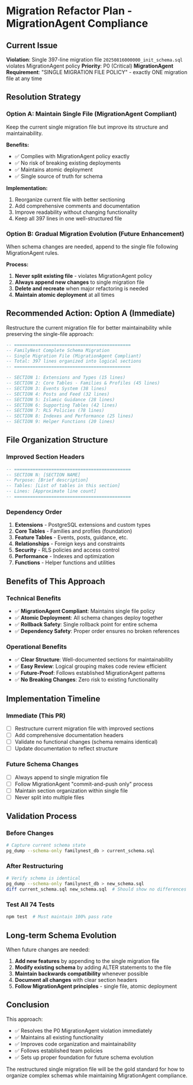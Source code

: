 # Migration Refactor Plan - MigrationAgent Compliance

## Current Issue

**Violation**: Single 397-line migration file `20250816000000_init_schema.sql` violates MigrationAgent policy
**Priority**: P0 (Critical)
**MigrationAgent Requirement**: "SINGLE MIGRATION FILE POLICY" - exactly ONE migration file at any time

## Resolution Strategy

### Option A: Maintain Single File (MigrationAgent Compliant)
Keep the current single migration file but improve its structure and maintainability.

**Benefits:**
- ✅ Complies with MigrationAgent policy exactly
- ✅ No risk of breaking existing deployments
- ✅ Maintains atomic deployment
- ✅ Single source of truth for schema

**Implementation:**
1. Reorganize current file with better sectioning
2. Add comprehensive comments and documentation
3. Improve readability without changing functionality
4. Keep all 397 lines in one well-structured file

### Option B: Gradual Migration Evolution (Future Enhancement)
When schema changes are needed, append to the single file following MigrationAgent rules.

**Process:**
1. **Never split existing file** - violates MigrationAgent policy
2. **Always append new changes** to single migration file
3. **Delete and recreate** when major refactoring is needed
4. **Maintain atomic deployment** at all times

## Recommended Action: Option A (Immediate)

Restructure the current migration file for better maintainability while preserving the single-file approach:

```sql
-- ============================================
-- FamilyNest Complete Schema Migration
-- Single Migration File (MigrationAgent Compliant)
-- Total: 397 lines organized into logical sections
-- ============================================

-- SECTION 1: Extensions and Types (15 lines)
-- SECTION 2: Core Tables - Families & Profiles (45 lines)  
-- SECTION 3: Events System (38 lines)
-- SECTION 4: Posts and Feed (32 lines)
-- SECTION 5: Islamic Guidance (28 lines)
-- SECTION 6: Supporting Tables (42 lines)
-- SECTION 7: RLS Policies (78 lines)
-- SECTION 8: Indexes and Performance (25 lines)
-- SECTION 9: Helper Functions (20 lines)
```

## File Organization Structure

### Improved Section Headers
```sql
-- ============================================
-- SECTION N: [SECTION NAME]
-- Purpose: [Brief description]
-- Tables: [List of tables in this section]
-- Lines: [Approximate line count]
-- ============================================
```

### Dependency Order
1. **Extensions** - PostgreSQL extensions and custom types
2. **Core Tables** - Families and profiles (foundation)
3. **Feature Tables** - Events, posts, guidance, etc.
4. **Relationships** - Foreign keys and constraints
5. **Security** - RLS policies and access control
6. **Performance** - Indexes and optimization
7. **Functions** - Helper functions and utilities

## Benefits of This Approach

### Technical Benefits
- ✅ **MigrationAgent Compliant**: Maintains single file policy
- ✅ **Atomic Deployment**: All schema changes deploy together
- ✅ **Rollback Safety**: Single rollback point for entire schema
- ✅ **Dependency Safety**: Proper order ensures no broken references

### Operational Benefits
- ✅ **Clear Structure**: Well-documented sections for maintainability
- ✅ **Easy Review**: Logical grouping makes code review efficient
- ✅ **Future-Proof**: Follows established MigrationAgent patterns
- ✅ **No Breaking Changes**: Zero risk to existing functionality

## Implementation Timeline

### Immediate (This PR)
- [ ] Restructure current migration file with improved sections
- [ ] Add comprehensive documentation headers
- [ ] Validate no functional changes (schema remains identical)
- [ ] Update documentation to reflect structure

### Future Schema Changes
- [ ] Always append to single migration file
- [ ] Follow MigrationAgent "commit-and-push only" process
- [ ] Maintain section organization within single file
- [ ] Never split into multiple files

## Validation Process

### Before Changes
```bash
# Capture current schema state
pg_dump --schema-only familynest_db > current_schema.sql
```

### After Restructuring
```bash
# Verify schema is identical
pg_dump --schema-only familynest_db > new_schema.sql
diff current_schema.sql new_schema.sql  # Should show no differences
```

### Test All 74 Tests
```bash
npm test  # Must maintain 100% pass rate
```

## Long-term Schema Evolution

When future changes are needed:

1. **Add new features** by appending to the single migration file
2. **Modify existing schema** by adding ALTER statements to the file  
3. **Maintain backwards compatibility** whenever possible
4. **Document all changes** with clear section headers
5. **Follow MigrationAgent principles** - single file, atomic deployment

## Conclusion

This approach:
- ✅ Resolves the P0 MigrationAgent violation immediately
- ✅ Maintains all existing functionality
- ✅ Improves code organization and maintainability  
- ✅ Follows established team policies
- ✅ Sets up proper foundation for future schema evolution

The restructured single migration file will be the gold standard for how to organize complex schemas while maintaining MigrationAgent compliance.